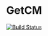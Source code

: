GetCM
=====

[![Build Status](https://secure.travis-ci.org/CyanogenMod/GetCM.png)](http://travis-ci.org/CyanogenMod/GetCM)
